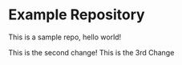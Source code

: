 # Example Repository
This is a sample repo, hello world!

This is the second change!
This is the 3rd Change